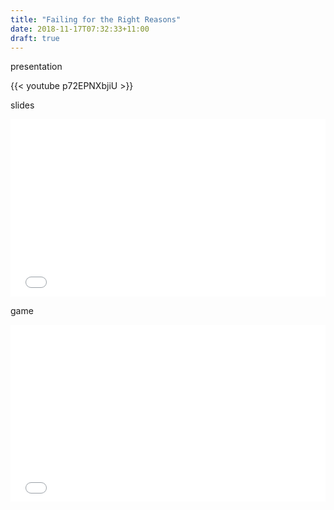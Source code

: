 ```yaml
---
title: "Failing for the Right Reasons"
date: 2018-11-17T07:32:33+11:00
draft: true
---
```


presentation

{{< youtube p72EPNXbjiU >}}

slides

<div style="position: relative; padding-bottom: 56.25%; height: 0; overflow: hidden;">
  <iframe src="//saramic.github.io/layered-testing-workshop/#/"
    style="position: absolute; top: 0; left: 0; width: 100%; height: 100%; border:0;"
    allowfullscreen
    title="Failing for the right reasons - slides"></iframe>
</div>

game

<div style="position: relative; padding-bottom: 56.25%; height: 0; overflow: hidden;">
  <iframe src="//search-term.herokuapp.com"
    style="position: absolute; top: 0; left: 0; width: 100%; height: 100%; border:0;"
    allowfullscreen
    title="Search Term Game"></iframe>
</div>

